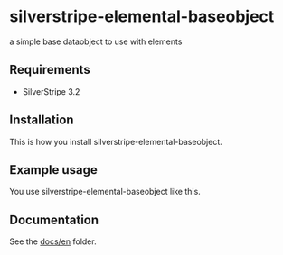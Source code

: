 # silverstripe-elemental-baseobject

a simple base dataobject to use with elements

## Requirements

- SilverStripe 3.2

## Installation

This is how you install silverstripe-elemental-baseobject.

## Example usage

You use silverstripe-elemental-baseobject like this.

## Documentation

See the [docs/en](docs/en/index.md) folder.
